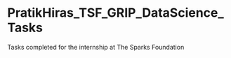 # PratikHiras_TSF_GRIP_DataScience_Tasks
Tasks completed for the internship at The Sparks Foundation
